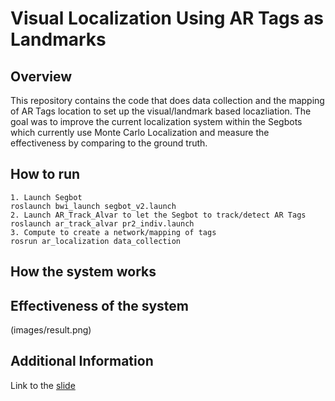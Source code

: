 # Visual Localization Using AR Tags as Landmarks  

## Overview

This repository contains the code that does data collection and the mapping of AR Tags location
to set up the visual/landmark based locazliation. The goal was to improve the current localization
system within the Segbots which currently use Monte Carlo Localization and measure the effectiveness
by comparing to the ground truth.

## How to run

```
1. Launch Segbot
roslaunch bwi_launch segbot_v2.launch
2. Launch AR_Track_Alvar to let the Segbot to track/detect AR Tags
roslaunch ar_track_alvar pr2_indiv.launch
3. Compute to create a network/mapping of tags
rosrun ar_localization data_collection
```

## How the system works

## Effectiveness of the system
(images/result.png)


## Additional Information
Link to the <a href="https://docs.google.com/a/utexas.edu/presentation/d/1mpIMkadw2VO_SGtUqd75TwJIoKmEbtQJO_xW6HXf0Lg/edit?usp=sharing">slide</a> 
